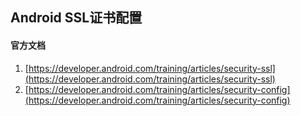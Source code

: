 ## Android SSL证书配置


#### 官方文档

1. [https://developer.android.com/training/articles/security-ssl](https://developer.android.com/training/articles/security-ssl)
2. [https://developer.android.com/training/articles/security-config](https://developer.android.com/training/articles/security-config)



